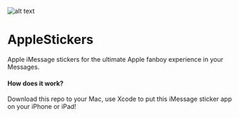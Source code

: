 ![alt text](https://i2.wp.com/9to5mac.com/wp-content/uploads/sites/6/2018/10/apple-october-event.png?resize=2500%2C0&quality=82&strip=all&ssl=1)

# AppleStickers
Apple iMessage stickers for the ultimate Apple fanboy experience in your Messages.


#### How does it work?
Download this repo to your Mac, use Xcode to put this iMessage sticker app on your iPhone or iPad!
